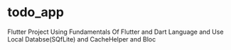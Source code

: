 # todo_app

Flutter Project Using Fundamentals Of Flutter and Dart Language and Use Local Databse(SQfLite) and CacheHelper and Bloc
